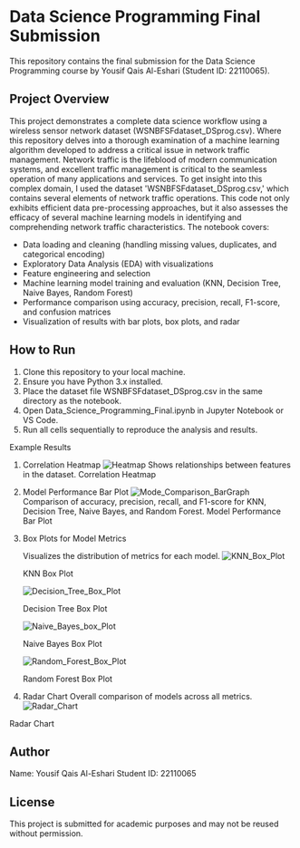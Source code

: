 # Data Science Programming Final Submission
This repository contains the final submission for the Data Science Programming course by Yousif Qais Al-Eshari (Student ID: 22110065).

## Project Overview
This project demonstrates a complete data science workflow using a wireless sensor network dataset (WSNBFSFdataset_DSprog.csv). Where this repository delves into a thorough examination of a machine learning algorithm developed to address a critical issue in network traffic management. Network traffic is the lifeblood of modern communication systems, and excellent traffic management is critical to the seamless operation of many applications and services. To get insight into this complex domain, I used the dataset 'WSNBFSFdataset_DSprog.csv,' which contains several elements of network traffic operations. This code not only exhibits efficient data pre-processing approaches, but it also assesses the efficacy of several machine learning models in identifying and comprehending network traffic characteristics.
The notebook covers:

- Data loading and cleaning (handling missing values, duplicates, and categorical encoding)
- Exploratory Data Analysis (EDA) with visualizations
- Feature engineering and selection
- Machine learning model training and evaluation (KNN, Decision Tree, Naive Bayes, Random Forest)
- Performance comparison using accuracy, precision, recall, F1-score, and confusion matrices
- Visualization of results with bar plots, box plots, and radar 

## How to Run
1. Clone this repository to your local machine.
2. Ensure you have Python 3.x installed.
3. Place the dataset file WSNBFSFdataset_DSprog.csv in the same directory as the notebook.
4. Open Data_Science_Programming_Final.ipynb in Jupyter Notebook or VS Code.
5. Run all cells sequentially to reproduce the analysis and results.

Example Results
1. Correlation Heatmap
![Heatmap](HeatMap.png)
Shows relationships between features in the dataset. Correlation Heatmap

2. Model Performance Bar Plot
![Mode_Comparison_BarGraph](BarGraph.png)
Comparison of accuracy, precision, recall, and F1-score for KNN, Decision Tree, Naive Bayes, and Random Forest. Model Performance Bar Plot

3. Box Plots for Model Metrics

    Visualizes the distribution of metrics for each model. 
    ![KNN_Box_Plot](KNN_Box_Plot.png)

    KNN Box Plot 

    ![Decision_Tree_Box_Plot](Decision_Tree_Box_Plot.png)

    Decision Tree Box Plot 

    ![Naive_Bayes_box_Plot](Decision_Tree_Box_Plot.png)

    Naive Bayes Box Plot 

    ![Random_Forest_Box_Plot](Random_Forest_Box_Plot.png)

    Random Forest Box Plot

4. Radar Chart
Overall comparison of models across all metrics. 
![Radar_Chart](Radar_Chart.png)

Radar Chart

## Author
Name: Yousif Qais Al-Eshari
Student ID: 22110065

## License
This project is submitted for academic purposes and may not be reused without permission.

